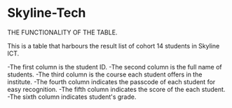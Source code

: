 # Skyline-Tech


THE FUNCTIONALITY OF THE TABLE.

This is a table that harbours the result list of cohort 14 students in Skyline ICT.

-The first column is the student ID.
-The second column is the full name of students.
-The third column is the course each student offers in the institute.
-The fourth column indicates the passcode of each student for easy recognition.
-The fifth column indicates the score of the each student.
-The sixth column indicates student's grade.